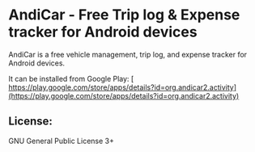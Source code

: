 # AndiCar - Free Trip log & Expense tracker for Android devices

AndiCar is a free vehicle management, trip log, and expense tracker for Android devices.

It can be installed from Google Play: [ https://play.google.com/store/apps/details?id=org.andicar2.activity](https://play.google.com/store/apps/details?id=org.andicar2.activity)


## License:
GNU General Public License 3+
